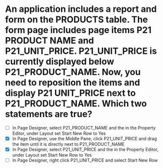 # An application includes a report and form on the PRODUCTS table. The form page includes page items P21 PRODUCT NAME and P21_UNIT_PRICE. P21_UNIT_PRICE is currently displayed below P21_PRODUCT_NAME. Now, you need to reposition the items and display P21 UNIT_PRICE next to P21_PRODUCT_NAME. Which two statements are true?

- [ ] In Page Designer, select P21_PRODUCT_NAME and the in the Property Editor, under Layout set Start New Row to Yes
- [x] In Page Designer, use the Middle Pane, click P21_UNIT_PRICE and drag the item until it is directly next to P21_PRODUCT_NAME
- [x] In Page Designer, select P21_UNIT_PRICE and the in the Property Editor, under Layout set Start New Row to Yes
- [ ] In Page Designer, right click P21_UNIT_PRICE and select Start New Row